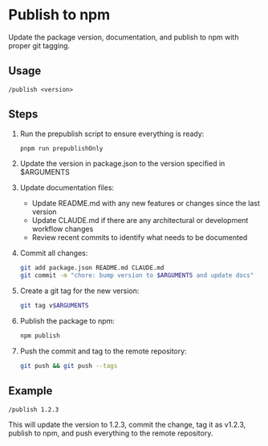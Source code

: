 # Publish to npm

Update the package version, documentation, and publish to npm with proper git tagging.

## Usage
```
/publish <version>
```

## Steps

1. Run the prepublish script to ensure everything is ready:
   ```bash
   pnpm run prepublishOnly
   ```

2. Update the version in package.json to the version specified in $ARGUMENTS

3. Update documentation files:
   - Update README.md with any new features or changes since the last version
   - Update CLAUDE.md if there are any architectural or development workflow changes
   - Review recent commits to identify what needs to be documented

4. Commit all changes:
   ```bash
   git add package.json README.md CLAUDE.md
   git commit -m "chore: bump version to $ARGUMENTS and update docs"
   ```

5. Create a git tag for the new version:
   ```bash
   git tag v$ARGUMENTS
   ```

6. Publish the package to npm:
   ```bash
   npm publish
   ```

7. Push the commit and tag to the remote repository:
   ```bash
   git push && git push --tags
   ```

## Example
```
/publish 1.2.3
```

This will update the version to 1.2.3, commit the change, tag it as v1.2.3, publish to npm, and push everything to the remote repository.